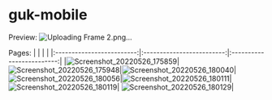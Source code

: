 # guk-mobile

Preview:
![Uploading Frame 2.png…]()

Pages:
| | | |
|:-------------------------:|:-------------------------:|:-------------------------:|
|![Screenshot_20220526_175859](https://user-images.githubusercontent.com/86879174/170739482-6b62b602-b58d-40fe-86ec-07002f90577d.png)|![Screenshot_20220526_175948](https://user-images.githubusercontent.com/86879174/170739499-3a8e0716-f510-4881-93a6-ce8573c531c8.png)|![Screenshot_20220526_180040](https://user-images.githubusercontent.com/86879174/170739512-7cf63a99-292c-450e-8a3f-c0c6337d2c4b.png)|
![Screenshot_20220526_180056](https://user-images.githubusercontent.com/86879174/170739527-6f46f784-6d01-4a99-b7ab-0a145500b876.png)|![Screenshot_20220526_180111](https://user-images.githubusercontent.com/86879174/170739550-f26619f7-a335-464a-8825-f42db00544b4.png)|![Screenshot_20220526_180119](https://user-images.githubusercontent.com/86879174/170739555-f2f5ccd5-a474-4a02-b516-5b1680504c4d.png)|
![Screenshot_20220526_180129](https://user-images.githubusercontent.com/86879174/170739556-fb2322d4-6168-4cfd-af81-2ad75fd64df8.png)|
